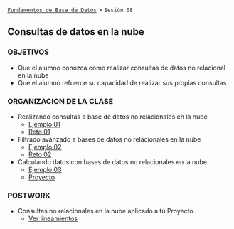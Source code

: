 [`Fundamentos de Base de Datos`](../Readme.md) > `Sesión 08`
## Consultas de datos en la nube

### OBJETIVOS
- Que el alumno conozca como realizar consultas de datos no relacional en la nube
- Que el alumno refuerce su capacidad de realizar sus propias consultas

### ORGANIZACION DE LA CLASE
- Realizando consultas a base de datos no relacionales en la nube
	- [Ejemplo 01](Ejemplo-01)
	- [Reto 01](Reto-01)
- Filtrado avanzado a bases de datos no relacionales en la nube
	- [Ejemplo 02](Ejemplo-02)
	- [Reto 02](Reto-02)
- Calculando datos con bases de datos no relacionales en la nube
	- [Ejemplo 03](Ejemplo-03)
    - [Proyecto](Proyecto)

### POSTWORK
 - Consultas no relacionales en la nube aplicado a tú Proyecto.
   - [Ver lineamientos](Postwork)
